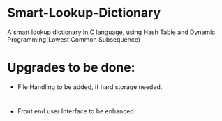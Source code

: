 # Smart-Lookup-Dictionary
A smart lookup dictionary in C language, using Hash Table and Dynamic Programming(Lowest Common Subsequence)

# Upgrades to be done:
- File Handling to be added, if hard storage needed.
#
- Front end user Interface to be enhanced.
